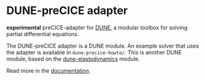 # DUNE-preCICE adapter

**experimental** preCICE-adapter for [DUNE](https://www.dune-project.org/), a modular toolbox for solving partial differential equations.

The DUNE-preCICE adapter is a DUNE module. An example solver that uses the adapter is available in `dune-precice-howto/`. This is another DUNE module, based on the [dune-elastodynamics](https://github.com/maxfirmbach/dune-elastodynamics) module.

Read more in the [documentation](https://precice.org/adapter-dune.html).
